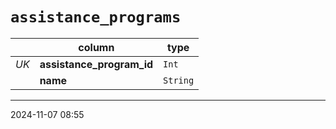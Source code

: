 # `assistance_programs`

|      | column                    | type     |
| ---- | ------------------------- | -------- |
| _UK_ | **assistance_program_id** | `Int`    |
|      | **name**                  | `String` |

---

2024-11-07 08:55
